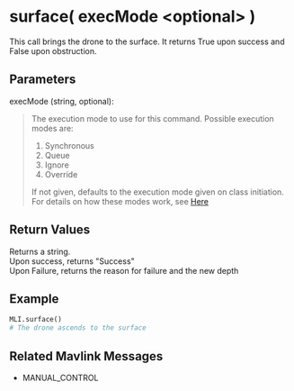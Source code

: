 # surface( execMode \<optional> )

This call brings the drone to the surface. It returns True upon success and False upon obstruction.  

## Parameters

execMode (string, optional):
> The execution mode to use for this command. Possible execution modes are:
>
> 1. Synchronous
> 1. Queue
> 1. Ignore
> 1. Override
>
> If not given, defaults to the execution mode given on class initiation.  
> For details on how these modes work, see [Here](../executionModes.md)

## Return Values

Returns a string.  
Upon success, returns "Success"  
Upon Failure, returns the reason for failure and the new depth

## Example

```py
MLI.surface()
# The drone ascends to the surface
```

## Related Mavlink Messages

- MANUAL_CONTROL
